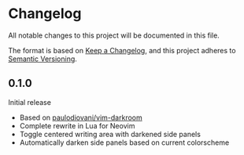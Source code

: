 # Changelog

All notable changes to this project will be documented in this file.

The format is based on [Keep a Changelog](https://keepachangelog.com/en/1.0.0/),
and this project adheres to [Semantic Versioning](https://semver.org/spec/v2.0.0.html).

## 0.1.0

Initial release

- Based on [paulodiovani/vim-darkroom](https://github.com/paulodiovani/vim-darkroom)
- Complete rewrite in Lua for Neovim
- Toggle centered writing area with darkened side panels
- Automatically darken side panels based on current colorscheme
